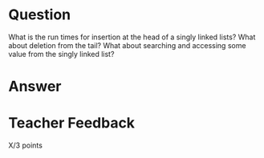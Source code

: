 # Question

What is the run times for insertion at the head of a singly linked lists? What about deletion from the tail? What about searching and accessing some value from the singly linked list?

# Answer



# Teacher Feedback

X/3 points